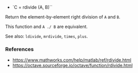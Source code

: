 * `C = rdivide (A, B)``

Return the element-by-element right division of `A` and `B`.

This function and `A ./ B` are equivalent.

See also: `ldivide`, `mrdivide`, `times`, `plus`.

### References

* https://www.mathworks.com/help/matlab/ref/rdivide.html
* https://octave.sourceforge.io/octave/function/rdivide.html
